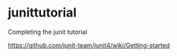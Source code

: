 # junittutorial
Completing the junit tutorial

https://github.com/junit-team/junit4/wiki/Getting-started

